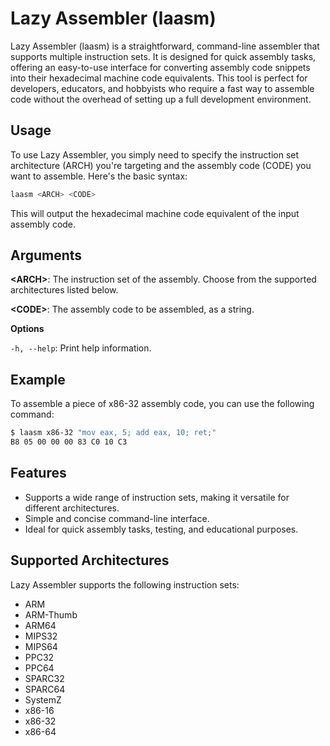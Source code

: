 # Lazy Assembler (laasm)

Lazy Assembler (laasm) is a straightforward, command-line assembler that supports multiple instruction sets. It is designed for quick assembly tasks, offering an easy-to-use interface for converting assembly code snippets into their hexadecimal machine code equivalents. This tool is perfect for developers, educators, and hobbyists who require a fast way to assemble code without the overhead of setting up a full development environment.

## Usage

To use Lazy Assembler, you simply need to specify the instruction set architecture (ARCH) you're targeting and the assembly code (CODE) you want to assemble. Here's the basic syntax:

```bash
laasm <ARCH> <CODE>
```

This will output the hexadecimal machine code equivalent of the input assembly code.

## Arguments

**\<ARCH\>**: The instruction set of the assembly. Choose from the supported architectures listed below.

**\<CODE\>**: The assembly code to be assembled, as a string.

**Options**

`-h, --help`: Print help information.

## Example

To assemble a piece of x86-32 assembly code, you can use the following command:

```bash
$ laasm x86-32 "mov eax, 5; add eax, 10; ret;"
B8 05 00 00 00 83 C0 10 C3
```



## Features

- Supports a wide range of instruction sets, making it versatile for different architectures.
- Simple and concise command-line interface.
- Ideal for quick assembly tasks, testing, and educational purposes.

## Supported Architectures

Lazy Assembler supports the following instruction sets:

- ARM
- ARM-Thumb
- ARM64
- MIPS32
- MIPS64
- PPC32
- PPC64
- SPARC32
- SPARC64
- SystemZ
- x86-16
- x86-32
- x86-64

